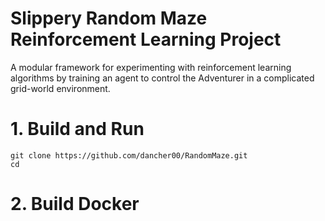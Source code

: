 # Slippery Random Maze Reinforcement Learning Project

A modular framework for experimenting with reinforcement learning algorithms by training an agent to control the Adventurer in a complicated grid-world environment.

# 1. Build and Run

```
git clone https://github.com/dancher00/RandomMaze.git
cd 
```

# 2. Build Docker
